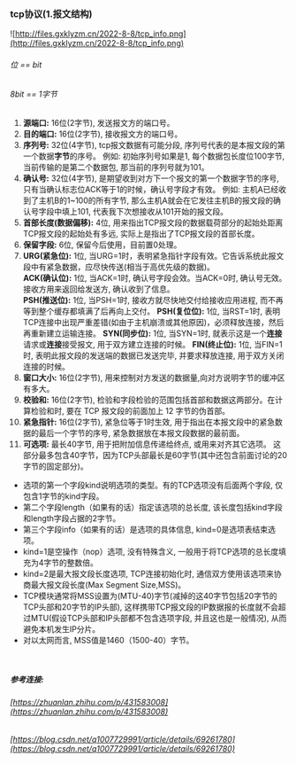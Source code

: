 ### tcp协议(1.报文结构)


![http://files.gxklyzm.cn/2022-8-8/tcp_info.png](http://files.gxklyzm.cn/2022-8-8/tcp_info.png)  

###### *位 == bit*
###### *8bit == 1字节*
1. **源端口:** 16位(2字节), 发送报文方的端口号。  
2. **目的端口:** 16位(2字节), 接收报文方的端口号。
3. **序列号:** 32位(4字节), tcp报文数据有可能分段, 序列号代表的是本报文段的第一个数据**字节**的序号。
例如: 初始序列号如果是1, 每个数据包长度位100字节, 当前传输的是第二个数据包, 那当前的序列号就为101。
4. **确认号:** 32位(4字节), 是期望收到对方下一个报文的第一个数据字节的序号, 只有当确认标志位ACK等于1的时候，确认号字段才有效。
例如: 主机A已经收到了主机B的1~100的所有字节, 那么主机A就会在它发往主机B的报文段的确认号字段中填上101, 代表我下次想接收从101开始的报文段。
5. **首部长度(数据偏移):** 4位, 用来指出TCP报文段的数据载荷部分的起始处距离TCP报文段的起始处有多远, 实际上是指出了TCP报文段的首部长度。
6. **保留字段:** 6位, 保留今后使用，目前置0处理。
7. **URG(紧急位):** 1位, 当URG=1时，表明紧急指针字段有效。它告诉系统此报文段中有紧急数据，应尽快传送(相当于高优先级的数据)。  
   **ACK(确认位):** 1位, 当ACK=1时, 确认号字段会效。当ACK=0时, 确认号无效。接收方用来返回给发送方, 确认收到了信息。  
   **PSH(推送位):** 1位, 当PSH=1时, 接收方就尽快地交付给接收应用进程, 而不再等到整个缓存都填满了后再向上交付。
   **PSH(复位位):** 1位, 当RST=1时, 表明TCP连接中出现严重差错(如由于主机崩溃或其他原因)，必须释放连接，然后再重新建立运输连接。
   **SYN(同步位):** 1位, 当SYN=1时, 就表示这是一个**连接**请求或**连接**接受报文, 用于双方建立连接的时候。
   **FIN(终止位):** 1位, 当FIN=1时, 表明此报文段的发送端的数据已发送完毕, 并要求释放连接, 用于双方关闭连接的时候。
8. **窗口大小:** 16位(2字节), 用来控制对方发送的数据量,向对方说明字节的缓冲区有多大。
9. **校验和:** 16位(2字节), 检验和字段检验的范围包括首部和数据这两部分。在计算检验和时, 要在 TCP 报文段的前面加上 12 字节的伪首部。
10. **紧急指针:** 16位(2字节), 紧急位等于1时生效, 用于指出在本报文段中的紧急数据的最后一个字节的序号, 紧急数据放在本报文段数据的最前面。
11. **可选项:** 最长40字节, 用于把附加信息传递给终点, 或用来对齐其它选项。 这部分最多包含40字节，因为TCP头部最长是60字节(其中还包含前面讨论的20字节的固定部分)。
* 选项的第一个字段kind说明选项的类型。有的TCP选项没有后面两个字段, 仅包含1字节的kind字段。
* 第二个字段length（如果有的话）指定该选项的总长度, 该长度包括kind字段和length字段占据的2字节。
* 第三个字段info（如果有的话）是选项的具体信息, kind=0是选项表结束选项。
* kind=1是空操作（nop）选项, 没有特殊含义, 一般用于将TCP选项的总长度填充为4字节的整数倍。
* kind=2是最大报文段长度选项, TCP连接初始化时, 通信双方使用该选项来协商最大报文段长度(Max Segment Size,MSS)。
* TCP模块通常将MSS设置为(MTU-40)字节(减掉的这40字节包括20字节的TCP头部和20字节的IP头部), 
这样携带TCP报文段的IP数据报的长度就不会超过MTU(假设TCP头部和IP头部都不包含选项字段, 并且这也是一般情况), 从而避免本机发生IP分片。
* 对以太网而言, MSS值是1460（1500-40）字节。  


<br />

##### 参考连接:
###### [https://zhuanlan.zhihu.com/p/431583008](https://zhuanlan.zhihu.com/p/431583008)
###### [https://blog.csdn.net/q1007729991/article/details/69261780](https://blog.csdn.net/q1007729991/article/details/69261780)
